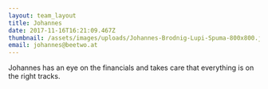```yaml
---
layout: team_layout
title: Johannes
date: 2017-11-16T16:21:09.467Z
thumbnail: /assets/images/uploads/Johannes-Brodnig-Lupi-Spuma-800x800.jpg
email: johannes@beetwo.at
---
```

Johannes has an eye on the financials and takes care that everything is on the right tracks.

